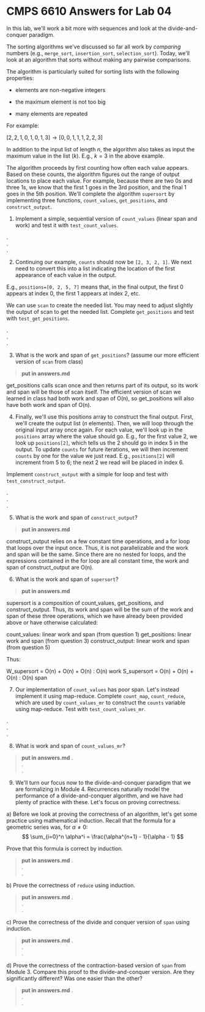 # CMPS 6610  Answers for Lab 04

In this lab, we'll work a bit more with sequences and look at the
divide-and-conquer paradigm.

The sorting algorithms we've discussed so far all work by *comparing* numbers (e.g., `merge_sort`, `insertion_sort`, `selection_sort`). Today, we'll look at an algorithm that sorts without making any pairwise comparisons.

The algorithm is particularly suited for sorting lists with the
following properties:

- elements are non-negative integers

- the maximum element is not too big

- many elements are repeated

For example:

$[2,2,1,0,1,0,1,3] \rightarrow [0,0,1,1,1,2,2,3]$

In addition to the input list of length $n$, the algorithm also takes as input the maximum value in the list ($k$). E.g., $k=3$ in the above example.

The algorithm proceeds by first counting how often each value appears. Based on these counts, the algorithm figures out the range of output locations to place each value. For example, because there are two 0s and three 1s, we know that the first 1 goes in the 3rd position, and the final 1 goes in the 5th position. We'll complete the algorithm `supersort` by implementing three functions, `count_values`, `get_positions`, and `construct_output`.



1. Implement a simple, sequential version of `count_values` (linear span and work) and test it with `test_count_values`.

.  
.  
.  

2. Continuing our example, `counts` should now be `[2, 3, 2, 1]`. We next need to convert this into a list indicating the location of the first appearance of each value in the output.

E.g., `positions=[0, 2, 5, 7]` means that, in the final output, the first 0 appears at index 0, the first 1 appears at index 2, etc.

We can use `scan` to create the needed list. You may need to adjust slightly the output of scan to get the needed list. Complete `get_positions` and test with `test_get_positions`.

.  
.  
. 


3. What is the work and span of `get_positions`? (assume our more efficient version of `scan` from class)

> **put in answers.md**

get_positions calls scan once and then returns part of its output, so its work and span will be those of scan itself. The efficient version of scan we learned in class had both work and span of O(n), so get_positions will also have both work and span of O(n).


4. Finally, we'll use this positions array to construct the final output. First, we'll create the output list ($n$ elements). Then, we will loop through the original input array once again. For each value, we'll look up in the `positions` array where the value should go. E.g., for the first value 2, we look up `positions[2]`, which tells us the 2 should go in index 5 in the output. To update `counts` for future iterations, we will then increment `counts` by one for the value we just read. E.g., `positions[2]` will increment from 5 to 6; the next 2 we read will be placed in index 6.

Implement `construct_output` with a simple for loop and test with `test_construct_output`.

.  
.  
. 


5. What is the work and span of `construct_output`?

> **put in answers.md**

construct_output relies on a few constant time operations, and a for loop that loops over the input once. Thus, it is not parallelizable and the work and span will be the same. Since there are no nested for loops, and the expressions contained in the for loop are all constant time, the work and span of construct_output are O(n).


6. What is the work and span of `supersort`?

> **put in answers.md**

supersort is a composition of count_values, get_positions, and construct_output. Thus, its work and span will be the sum of the work and span of these three operations, which we have already been provided above or have otherwise calculated:

count_values: linear work and span (from question 1)
get_positions: linear work and span (from question 3)
construct_output: linear work and span (from question 5)

Thus:

W_supersort = O(n) + O(n) + O(n) : O(n) work
S_supersort = O(n) + O(n) + O(n) : O(n) span


7. Our implementation of `count_values` has poor span. Let's instead implement it using map-reduce. Complete `count_map`, `count_reduce`, which are used by `count_values_mr` to construct the `counts` variable using map-reduce. Test with `test_count_values_mr`.

.  
.  
. 


8. What is work and span of `count_values_mr`?

> **put in answers.md**
.  
.  
. 

9. We'll turn our focus now to the divide-and-conquer paradigm that we
   are formalizing in Module 4. Recurrences naturally model the
   performance of a divide-and-conquer algorithm, and we have had
   plenty of practice with these. Let's focus on proving correctness.
   
   
a) Before we look at proving the correctness of an algorithm, let's
   get some practice using mathematical induction. Recall that the
   formula for a geometric series was, for $\alpha \neq 0$:
   $$ \sum_{i=0}^n \alpha^i = \frac{\alpha^{n+1} - 1}{\alpha - 1} $$
   
   Prove that this formula is correct by induction.

> **put in answers.md**
.  
.  
. 

b) Prove the correctness of `reduce` using induction.
	   

> **put in answers.md**
.  
.  
. 

c) Prove the correctness of the divide and conquer version of `span` using induction. 


> **put in answers.md**
.  
.  
. 

d) Prove the correctness of the contraction-based version of `span`
from Module 3. Compare this proof to the divide-and-conquer
version. Are they significantly different? Was one easier than the
other?

> **put in answers.md**
.  
.  
. 

